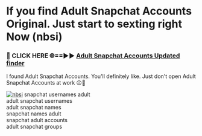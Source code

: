 # If you find Adult Snapchat Accounts Original. Just start to sexting right Now (nbsi)

<h3>🔴 CLICK HERE 🌐==►► <a href="https://tinyurl.com/mtbk5fxa" rel="nofollow">Adult Snapchat Accounts Updated finder</a></h3>

I found Adult Snapchat Accounts. You'll definitely like. Just don't open Adult Snapchat Accounts at work 😉💬

[![nbsi](https://i.imgur.com/Q8WKrnY.jpeg)](https://tinyurl.com/mtbk5fxa)
snapchat usernames adult<br>
adult snapchat usernames<br>
adult snapchat names<br>
snapchat names adult<br>
snapchat adult accounts<br>
adult snapchat groups